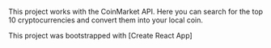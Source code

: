 This project works with the CoinMarket API. Here you can search for the top 10 cryptocurrencies and convert them into your local coin.



This project was bootstrapped with [Create React App]


